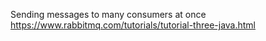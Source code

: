 Sending messages to many consumers at once
https://www.rabbitmq.com/tutorials/tutorial-three-java.html